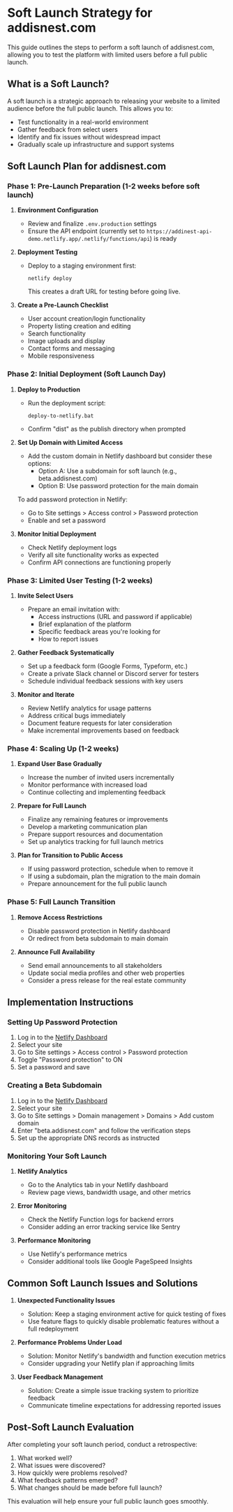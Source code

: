 # Soft Launch Strategy for addisnest.com

This guide outlines the steps to perform a soft launch of addisnest.com, allowing you to test the platform with limited users before a full public launch.

## What is a Soft Launch?

A soft launch is a strategic approach to releasing your website to a limited audience before the full public launch. This allows you to:
- Test functionality in a real-world environment
- Gather feedback from select users
- Identify and fix issues without widespread impact
- Gradually scale up infrastructure and support systems

## Soft Launch Plan for addisnest.com

### Phase 1: Pre-Launch Preparation (1-2 weeks before soft launch)

1. **Environment Configuration**
   - Review and finalize `.env.production` settings
   - Ensure the API endpoint (currently set to `https://addinest-api-demo.netlify.app/.netlify/functions/api`) is ready

2. **Deployment Testing**
   - Deploy to a staging environment first:
     ```
     netlify deploy
     ```
     This creates a draft URL for testing before going live.

3. **Create a Pre-Launch Checklist**
   - User account creation/login functionality
   - Property listing creation and editing
   - Search functionality
   - Image uploads and display
   - Contact forms and messaging
   - Mobile responsiveness

### Phase 2: Initial Deployment (Soft Launch Day)

1. **Deploy to Production**
   - Run the deployment script:
     ```
     deploy-to-netlify.bat
     ```
   - Confirm "dist" as the publish directory when prompted

2. **Set Up Domain with Limited Access**
   - Add the custom domain in Netlify dashboard but consider these options:
     - Option A: Use a subdomain for soft launch (e.g., beta.addisnest.com)
     - Option B: Use password protection for the main domain
     
   To add password protection in Netlify:
   - Go to Site settings > Access control > Password protection
   - Enable and set a password

3. **Monitor Initial Deployment**
   - Check Netlify deployment logs
   - Verify all site functionality works as expected
   - Confirm API connections are functioning properly

### Phase 3: Limited User Testing (1-2 weeks)

1. **Invite Select Users**
   - Prepare an email invitation with:
     - Access instructions (URL and password if applicable)
     - Brief explanation of the platform
     - Specific feedback areas you're looking for
     - How to report issues

2. **Gather Feedback Systematically**
   - Set up a feedback form (Google Forms, Typeform, etc.)
   - Create a private Slack channel or Discord server for testers
   - Schedule individual feedback sessions with key users

3. **Monitor and Iterate**
   - Review Netlify analytics for usage patterns
   - Address critical bugs immediately
   - Document feature requests for later consideration
   - Make incremental improvements based on feedback

### Phase 4: Scaling Up (1-2 weeks)

1. **Expand User Base Gradually**
   - Increase the number of invited users incrementally
   - Monitor performance with increased load
   - Continue collecting and implementing feedback

2. **Prepare for Full Launch**
   - Finalize any remaining features or improvements
   - Develop a marketing communication plan
   - Prepare support resources and documentation
   - Set up analytics tracking for full launch metrics

3. **Plan for Transition to Public Access**
   - If using password protection, schedule when to remove it
   - If using a subdomain, plan the migration to the main domain
   - Prepare announcement for the full public launch

### Phase 5: Full Launch Transition

1. **Remove Access Restrictions**
   - Disable password protection in Netlify dashboard
   - Or redirect from beta subdomain to main domain

2. **Announce Full Availability**
   - Send email announcements to all stakeholders
   - Update social media profiles and other web properties
   - Consider a press release for the real estate community

## Implementation Instructions

### Setting Up Password Protection

1. Log in to the [Netlify Dashboard](https://app.netlify.com/)
2. Select your site
3. Go to Site settings > Access control > Password protection
4. Toggle "Password protection" to ON
5. Set a password and save

### Creating a Beta Subdomain

1. Log in to the [Netlify Dashboard](https://app.netlify.com/)
2. Select your site
3. Go to Site settings > Domain management > Domains > Add custom domain
4. Enter "beta.addisnest.com" and follow the verification steps
5. Set up the appropriate DNS records as instructed

### Monitoring Your Soft Launch

1. **Netlify Analytics**
   - Go to the Analytics tab in your Netlify dashboard
   - Review page views, bandwidth usage, and other metrics

2. **Error Monitoring**
   - Check the Netlify Function logs for backend errors
   - Consider adding an error tracking service like Sentry

3. **Performance Monitoring**
   - Use Netlify's performance metrics
   - Consider additional tools like Google PageSpeed Insights

## Common Soft Launch Issues and Solutions

1. **Unexpected Functionality Issues**
   - Solution: Keep a staging environment active for quick testing of fixes
   - Use feature flags to quickly disable problematic features without a full redeployment

2. **Performance Problems Under Load**
   - Solution: Monitor Netlify's bandwidth and function execution metrics
   - Consider upgrading your Netlify plan if approaching limits

3. **User Feedback Management**
   - Solution: Create a simple issue tracking system to prioritize feedback
   - Communicate timeline expectations for addressing reported issues

## Post-Soft Launch Evaluation

After completing your soft launch period, conduct a retrospective:

1. What worked well?
2. What issues were discovered?
3. How quickly were problems resolved?
4. What feedback patterns emerged?
5. What changes should be made before full launch?

This evaluation will help ensure your full public launch goes smoothly.
